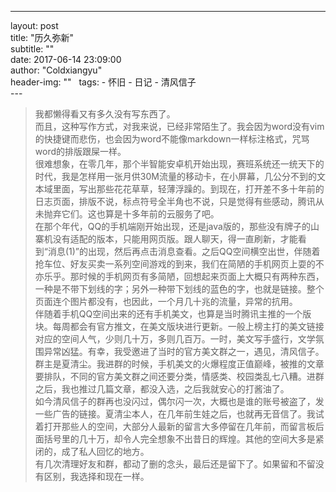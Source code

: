 ---    
layout:     post    
title:      "历久弥新"    
subtitle:   ""    
date:       2017-06-14 23:09:00    
author:     "Coldxiangyu"    
header-img: ""  
tags:
    - 怀旧
    - 日记
    - 清风信子  
---    
>我都懒得看又有多久没有写东西了。  
而且，这种写作方式，对我来说，已经非常陌生了。我会因为word没有vim的快捷键而悲伤，也会因为word不能像markdown一样标注格式，咒骂word的排版跟屎一样。  
很难想象，在零几年，那个半智能安卓机开始出现，赛班系统还一统天下的时代，我是怎样用一张月供30M流量的移动卡，在小屏幕，几公分不到的文本域里面，写出那些花花草草，轻薄浮躁的。到现在，打开差不多十年前的日志页面，排版不说，标点符号全半角也不说，只是觉得有些感动，腾讯从未抛弃它们。这也算是十多年前的云服务了吧。  
在那个年代，QQ的手机端刚开始出现，还是java版的，那些没有牌子的山寨机没有适配的版本，只能用网页版。跟人聊天，得一直刷新，才能看到“消息(1)”的出现，然后再点击消息查看。之后QQ空间横空出世，伴随着抢车位、好友买卖一系列空间游戏的到来，我们在简陋的手机网页上耍的不亦乐乎。那时候的手机网页有多简陋，回想起来页面上大概只有两种东西，一种是不带下划线的字；另外一种带下划线的蓝色的字，也就是链接。整个页面连个图片都没有，也因此，一个月几十兆的流量，异常的抗用。  
伴随着手机QQ空间出来的还有手机美文，也算是当时腾讯主推的一个版块。每周都会有官方推文，在美文版块进行更新。一般上榜主打的美文链接对应的空间人气，少则几十万，多则几百万。一时，美文写手盛行，文学氛围异常凶猛。有幸，我受邀进了当时的官方美文群之一，遇见，清风信子。群主是夏清尘。我进群的时候，手机美文的火爆程度正值巅峰，被推的文章要排队，不同的官方美文群之间还要分类，情感类、校园类乱七八糟。进群之后，我也推过几篇文章，都没入选，之后我就安心的打酱油了。  
如今清风信子的群再也没闪过，偶尔闪一次，大概也是谁的账号被盗了，发一些广告的链接。夏清尘本人，在几年前生娃之后，也就再无音信了。我试着打开那些人的空间，大部分人最新的留言大多停留在几年前，而留言板后面括号里的几十万，却令人完全想象不出昔日的辉煌。其他的空间大多是紧闭的，成了私人回忆的地方。  
有几次清理好友和群，都动了删的念头，最后还是留下了。如果留和不留没有区别，我选择和现在一样。   

